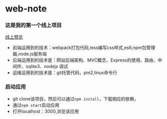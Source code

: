 ﻿# web-note
### 这是我的第一个线上项目

[线上预览](http://yangjeremy.xyz)
- 前端运用到的技术：webpack打包代码,less编写css样式,es6,npm包管理器,node.js服务端
- 后端运用到的技术是：网站后端架构、MVC概念、Express的使用、路由、中间件、sqlite3、nodejs 调试
- 运维运用到的技术是：git托管代码，pm2,linux命令行



### 启动应用
- git clone该项目，然后可以通过``npm install``，下载相应的依赖，
- 通过``npm start``启动应用
- 打开localhost：3000,浏览该应用
